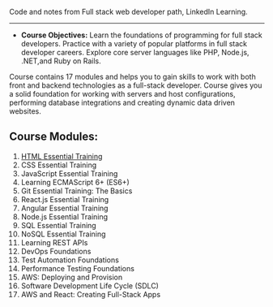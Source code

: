 Code and notes from Full stack web developer path, LinkedIn Learning.

---

- **Course Objectives:** Learn the foundations of programming for full stack developers. Practice with a variety of popular platforms in full stack developer careers. Explore core server languages like PHP, Node.js, .NET,and Ruby on Rails.

Course contains 17 modules and helps you to gain skills to work with both front and backend technologies as a full-stack developer. Course gives you a solid foundation for working with servers and host configurations, performing database integrations and creating dynamic data driven websites.

## Course Modules:

1. [HTML Essential Training](./01_HTML_Essential_Training/README.md)
2. CSS Essential Training
3. JavaScript Essential Training
4. Learning ECMAScript 6+ (ES6+)
5. Git Essential Training: The Basics
6. React.js Essential Training
7. Angular Essential Training
8. Node.js Essential Training
9. SQL Essential Training
10. NoSQL Essential Training
11. Learning REST APIs
12. DevOps Foundations
13. Test Automation Foundations
14. Performance Testing Foundations
15. AWS: Deploying and Provision
16. Software Development Life Cycle (SDLC)
17. AWS and React: Creating Full-Stack Apps
